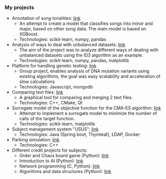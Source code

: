 ### My projects
* Annotation of song tonalities: [link](https://github.com/TFedir/song-major-minor-classification)
  * An attempt to create a model that classifies songs into minor and major, based on other song data. The main model is based on XGBoost.
  * Technologies: scikit-learn, numpy, pandas
* Analysis of ways to deal with unbalanced datasets: [link](https://github.com/TFedir/id3-unbalanced-datasets)
  * The aim of the project was to analyze different ways of dealing with unbalanced datasets using the ID3 algorithm as an example. 
  * Technologies:  scikit-learn, numpy, pandas, matplotlib
* Platform for handling genetic testing: [link](https://github.com/pzsp2-23z-z10/adnotacja)
  * Group project, enables analysis of DNA mutation variants using existing algorithms, the goal was easy scalability and acceleration of slow calculations
  * Technologies: Javascript, mongodb
* Comparing text files: [link](https://github.com/domikkkk/ZPR)
  * A graphical tool for comparing and merging 2 text files.
  * Technologies: C++, CMake, Qt
* Surrogate model of the objective function for the CMA-ES algorithm: [link](https://github.com/TFedir/cma-es-surrogate-model)
  * Attempt to implement a surrogate model to minimize the number of calls of the target function.
  * Technologies: scikit-learn, matplotlib  
* Subject management system "USUS": [link](https://github.com/TFedir/USUS)
  * Technologies: Java (Spring boot, Thymleaf), LDAP, Docker
* Parking simulation: [link](https://github.com/TFedir/parking-simulation)
  * Technologies: C++
* Different credit projects for subjects:
  * Order and Chaos board game (Python): [link](https://github.com/TFedir/order-and-chaos)
  * Introduction to AI (Python): [link](https://github.com/TFedir/WSI)
  * Network programming (C, Python): [link](https://github.com/TFedir/PSI)
  * Algorithms and data structures (Python): [link](https://github.com/TFedir/AISDI)
